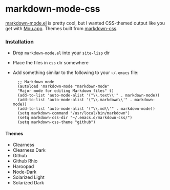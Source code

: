 # markdown-mode-css

[markdown-mode.el](http://jblevins.org/projects/markdown-mode/) is pretty cool, but I wanted CSS-themed output like you get with [Mou.app](http://mouapp.com/). Themes built from [markdown-css](https://github.com/rhiokim/markdown-css).

### Installation

* Drop `markdown-mode.el` into your `site-lisp` dir
* Place the files in `css` dir somewhere
* Add something similar to the following to your `~/.emacs` file:

		;; Markdown mode
		(autoload 'markdown-mode "markdown-mode"
		"Major mode for editing Markdown files" t)
		(add-to-list 'auto-mode-alist '("\\.text\\'" . markdown-mode))
		(add-to-list 'auto-mode-alist '("\\.markdown\\'" . markdown-mode))
		(add-to-list 'auto-mode-alist '("\\.md\\'" . markdown-mode))
		(setq markdown-command "/usr/local/bin/markdown")
		(setq markdown-css-dir "~/.emacs.d/markdown-css/")
		(setq markdown-css-theme "github")

#### Themes

* Clearness
* Clearness Dark
* Github
* Github Rhio
* Haroopad
* Node-Dark
* Solarized Light
* Solarized Dark
